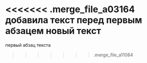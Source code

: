<<<<<<< .merge_file_a03164
добавила текст перед первым абзацем
новый текст
=======
первый абзац текста
>>>>>>> .merge_file_a11084
